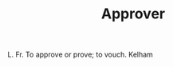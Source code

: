 ---
title: Approver
permalink: "/definitions/approver.html"
body: L. Fr. To approve or prove; to vouch. Kelham
published_at: '2018-07-07'
layout: post
---